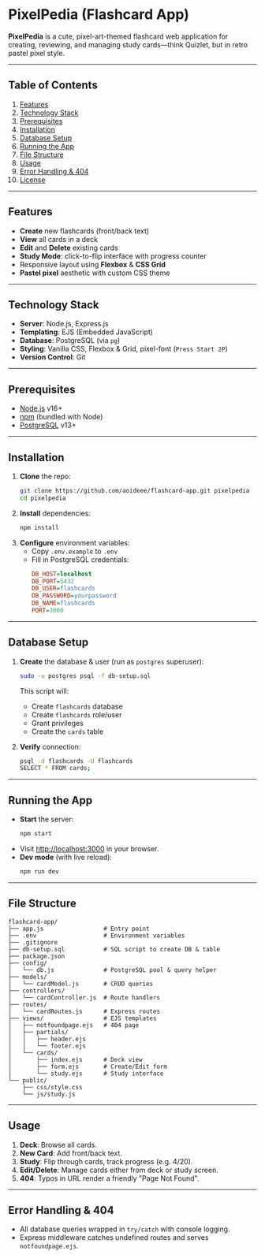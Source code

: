 # PixelPedia (Flashcard App)

**PixelPedia** is a cute, pixel-art-themed flashcard web application for creating, reviewing, and managing study cards—think Quizlet, but in retro pastel pixel style.

---
## Table of Contents
1. [Features](#features)
2. [Technology Stack](#technology-stack)
3. [Prerequisites](#prerequisites)
4. [Installation](#installation)
5. [Database Setup](#database-setup)
6. [Running the App](#running-the-app)
7. [File Structure](#file-structure)
8. [Usage](#usage)
9. [Error Handling & 404](#error-handling--404)
10. [License](#license)

---
## Features
- **Create** new flashcards (front/back text)
- **View** all cards in a deck
- **Edit** and **Delete** existing cards
- **Study Mode**: click-to-flip interface with progress counter
- Responsive layout using **Flexbox** & **CSS Grid**
- **Pastel pixel** aesthetic with custom CSS theme

---
## Technology Stack
- **Server**: Node.js, Express.js
- **Templating**: EJS (Embedded JavaScript)
- **Database**: PostgreSQL (via `pg`)
- **Styling**: Vanilla CSS, Flexbox & Grid, pixel-font (`Press Start 2P`)
- **Version Control**: Git

---
## Prerequisites
- [Node.js](https://nodejs.org/) v16+
- [npm](https://www.npmjs.com/) (bundled with Node)
- [PostgreSQL](https://www.postgresql.org/) v13+

---
## Installation
1. **Clone** the repo:
   ```bash
   git clone https://github.com/aoideee/flashcard-app.git pixelpedia
   cd pixelpedia
   ```
2. **Install** dependencies:
   ```bash
   npm install
   ```
3. **Configure** environment variables:
   - Copy `.env.example` to `.env`
   - Fill in PostgreSQL credentials:
     ```ini
     DB_HOST=localhost
     DB_PORT=5432
     DB_USER=flashcards
     DB_PASSWORD=yourpassword
     DB_NAME=flashcards
     PORT=3000
     ```

---
## Database Setup
1. **Create** the database & user (run as `postgres` superuser):
   ```bash
   sudo -u postgres psql -f db-setup.sql
   ```
   This script will:
   - Create `flashcards` database
   - Create `flashcards` role/user
   - Grant privileges
   - Create the `cards` table

2. **Verify** connection:
   ```bash
   psql -d flashcards -U flashcards
   SELECT * FROM cards;
   ```

---
## Running the App
- **Start** the server:
  ```bash
  npm start
  ```
- Visit [http://localhost:3000](http://localhost:3000/) in your browser.
- **Dev mode** (with live reload):
  ```bash
  npm run dev
  ```

---
## File Structure
```
flashcard-app/
├── app.js                 # Entry point
├── .env                   # Environment variables
├── .gitignore
├── db-setup.sql           # SQL script to create DB & table
├── package.json
├── config/
│   └── db.js              # PostgreSQL pool & query helper
├── models/
│   └── cardModel.js       # CRUD queries
├── controllers/
│   └── cardController.js  # Route handlers
├── routes/
│   └── cardRoutes.js      # Express routes
├── views/                 # EJS templates
│   ├── notfoundpage.ejs   # 404 page
│   ├── partials/
│   │   ├── header.ejs
│   │   └── footer.ejs
│   └── cards/
│       ├── index.ejs      # Deck view
│       ├── form.ejs       # Create/Edit form
│       └── study.ejs      # Study interface
└── public/
    ├── css/style.css
    └── js/study.js
```

---
## Usage
1. **Deck**: Browse all cards.
2. **New Card**: Add front/back text.
3. **Study**: Flip through cards, track progress (e.g. 4/20).
4. **Edit/Delete**: Manage cards either from deck or study screen.
5. **404**: Typos in URL render a friendly "Page Not Found".

---
## Error Handling & 404
- All database queries wrapped in `try/catch` with console logging.
- Express middleware catches undefined routes and serves `notfoundpage.ejs`.
